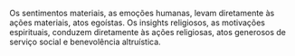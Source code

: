 ﻿Os sentimentos materiais, as emoções humanas, levam diretamente às ações materiais, atos egoístas. Os insights religiosos, as motivações espirituais, conduzem diretamente às ações religiosas, atos generosos de serviço social e benevolência altruística.